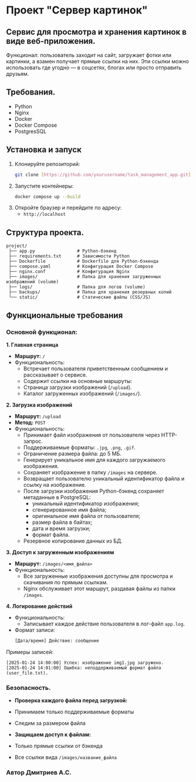 # Проект "Сервер картинок"
## Сервис для просмотра и хранения картинок в виде веб-приложения.
Функционал: пользователь заходит на сайт, загружает фотки или картинки,
а взамен получает прямые ссылки на них.
Эти ссылки можно использовать где угодно — в соцсетях, блогах или просто отправить друзьям.
## Требования.
- Python
- Nginx
- Docker
- Docker Compose
- PostgresSQL
## Установка и запуск
1. Клонируйте репозиторий:
    ```bash
    git clone [https://github.com/yourusername/task_management_app.git](https://github.com/dans1970/ImageHost.git)  
    ```
2. Запустите контейнеры:
    ```bash
    docker compose up --build
    ```
3. Откройте браузер и перейдите по адресу:
    - `http://localhost`
## Cтруктура проекта.
  ```
  project/
   ├── app.py                # Python-бэкенд
   ├── requirements.txt      # Зависимости Python
   ├── Dockerfile            # Dockerfile для Python-бэкенда
   ├── compose.yaml          # Конфигурация Docker Compose
   ├── nginx.conf            # Конфигурация Nginx
   ├── images/               # Папка для хранения загруженных изображений (volume)
   ├── logs/                 # Папка для логов (volume)
   ├── backups/              # Папка для хранения резервных копий
   └── static/               # Статические файлы (CSS/JS)
  ```
## **Функциональные требования**

###  Основной функционал:

**1. Главная страница**

- **Маршрут:** `/`
- Функциональность:
  - Встречает пользователя приветственным сообщением и рассказывает о сервисе.
  - Содержит ссылки на основные маршруты:
  - Страница загрузки изображений (`/upload`).
  - Каталог загруженных изображений (`/images/`).

**2. Загрузка изображений**

- **Маршрут:** `/upload`
- **Метод:** `POST`
- Функциональность:
   - Принимает файл изображения от пользователя через HTTP-запрос.
   - Поддерживаемые форматы: `.jpg`, `.png`, `.gif`.
   - Ограничение размера файла: до 5 МБ.
   - Генерирует уникальное имя для каждого загружаемого изображения.
   - Сохраняет изображение в папку `/images` на сервере.
   - Возвращает пользователю уникальный идентификатор файла и ссылку на изображение.
   - После загрузки изображения Python-бэкенд сохраняет метаданные в PostgreSQL:
     - уникальный идентификатор изображения;
     - сгенерированное имя файла;
     - оригинальное имя файла от пользователя;
     - размер файла в байтах;
     - дата и время загрузки;
     - формат файла.
   - Резервное копирование данных из БД.

**3. Доступ к загруженным изображениям**

- **Маршрут:** `/images/<имя_файла>`
- Функциональность:
   - Все загруженные изображения доступны для просмотра и скачивания по прямым ссылкам.
   - Nginx обслуживает этот маршрут, раздавая файлы из папки `/images`.

**4. Логирование действий**

- Функциональность:
  - Записывает каждое действие пользователя в лог-файл `app.log`.
- Формат записи:
   ```txt
   [Дата/время] Действие: сообщение
   ```
Примеры записей:
   ```text
   [2025-01-24 14:00:00] Успех: изображение img1.jpg загружено.
   [2025-01-24 14:01:00] Ошибка: неподдерживаемый формат файла (user_file.txt).
   ```

### **Безопасность.**

- **Проверка каждого файла перед загрузкой:**
- Принимаем только поддерживаемые форматы
- Следим за размером файла

- **Защищаем доступ к файлам:**
- Только прямые ссылки от бэкенда
- Все ссылки вида `/images/название_файла`

### **Автор Дмитриев А.С.**
